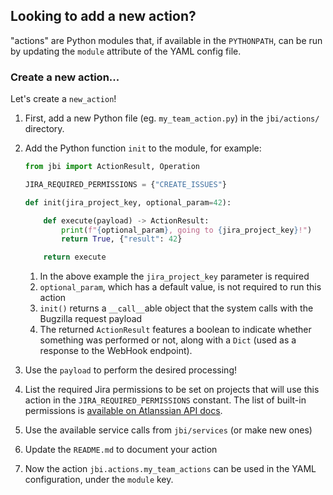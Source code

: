## Looking to add a new action?

"actions" are Python modules that, if available in the `PYTHONPATH`,
can be run by updating the `module` attribute of the YAML config file.

### Create a new action...

Let's create a `new_action`!

1. First, add a new Python file (eg. `my_team_action.py`) in the `jbi/actions/` directory.
1. Add the Python function `init` to the module, for example:

   ```python
   from jbi import ActionResult, Operation

   JIRA_REQUIRED_PERMISSIONS = {"CREATE_ISSUES"}

   def init(jira_project_key, optional_param=42):

       def execute(payload) -> ActionResult:
           print(f"{optional_param}, going to {jira_project_key}!")
           return True, {"result": 42}

       return execute
   ```

   1. In the above example the `jira_project_key` parameter is required
   1. `optional_param`, which has a default value, is not required to run this action
   1. `init()` returns a `__call__`able object that the system calls with the Bugzilla request payload
   1. The returned `ActionResult` features a boolean to indicate whether something was performed or not, along with a `Dict` (used as a response to the WebHook endpoint).

1. Use the `payload` to perform the desired processing!
1. List the required Jira permissions to be set on projects that will use this action in the `JIRA_REQUIRED_PERMISSIONS` constant. The list of built-in permissions is [available on Atlanssian API docs](https://developer.atlassian.com/cloud/jira/platform/rest/v3/api-group-permission-schemes/#built-in-permissions).
1. Use the available service calls from `jbi/services` (or make new ones)
1. Update the `README.md` to document your action
1. Now the action `jbi.actions.my_team_actions` can be used in the YAML configuration, under the `module` key.
